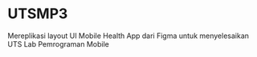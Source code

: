 # UTSMP3
Mereplikasi layout UI Mobile Health App dari Figma untuk menyelesaikan UTS Lab Pemrograman Mobile

